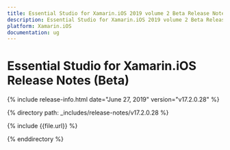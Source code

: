 ```yaml
---
title: Essential Studio for Xamarin.iOS 2019 volume 2 Beta Release Notes  
description: Essential Studio for Xamarin.iOS 2019 volume 2 Beta Release Notes  
platform: Xamarin.iOS
documentation: ug
---
```


# Essential Studio for Xamarin.iOS  Release Notes (Beta) 

{% include release-info.html date="June 27, 2019"  version="v17.2.0.28" %} 


{% directory path: _includes/release-notes/v17.2.0.28 %}

{% include {{file.url}} %}

{% enddirectory %}